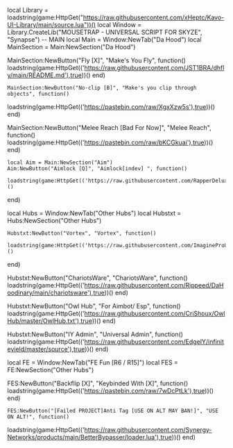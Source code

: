 local Library = loadstring(game:HttpGet("https://raw.githubusercontent.com/xHeptc/Kavo-UI-Library/main/source.lua"))()
local Window = Library.CreateLib("MOUSETRAP - UNIVERSAL SCRIPT FOR SKYZE", "Synapse")
    -- MAIN
    local Main = Window:NewTab("Da Hood")
    local MainSection = Main:NewSection("Da Hood")


    
  MainSection:NewButton("Fly [X]", "Make's You Fly", function()
        loadstring(game:HttpGet(('https://raw.githubusercontent.com/JST1BRA/dhfly/main/README.md'),true))()
    end)

    MainSection:NewButton("No-clip [B]", "Make's you clip through objects", function()
   loadstring(game:HttpGet(('https://pastebin.com/raw/XgxXzw5s'),true))()
  end)


  MainSection:NewButton("Melee Reach [Bad For Now]", "Melee Reach", function()
        loadstring(game:HttpGet(('https://pastebin.com/raw/bKCGkuai'),true))()
    end)

    local Aim = Main:NewSection("Aim")
    Aim:NewButton("Aimlock [Q]", "Aimlock[indev] ", function()
      loadstring(game:HttpGet(('https://raw.githubusercontent.com/RapperDeluxe/scripts/main/Silent%20Aimlock%20Da%20Hood'),true))()
  end)

  local Hubs = Window:NewTab("Other Hubs")
    local Hubstxt = Hubs:NewSection("Other Hubs")

    Hubstxt:NewButton("Vortex", "Vortex", function()
      loadstring(game:HttpGet(('https://raw.githubusercontent.com/ImagineProUser/vortexdahood/main/vortex'),true))()
  end)


  Hubstxt:NewButton("ChariotsWare", "ChariotsWare", function()
    loadstring(game:HttpGet(('https://raw.githubusercontent.com/Rippeed/DaHoodinary/main/chariotsware'),true))()
end)

Hubstxt:NewButton("Owl Hub", "For Aimbot/ Esp", function()
  loadstring(game:HttpGet(('https://raw.githubusercontent.com/CriShoux/OwlHub/master/OwlHub.txt'),true))()
end)



Hubstxt:NewButton("IY Admin", "Universal Admin", function()
  loadstring(game:HttpGet(('https://raw.githubusercontent.com/EdgeIY/infiniteyield/master/source'),true))()
end)

 local FE = Window:NewTab("FE Fun [R6 / R15]")
    local FES = FE:NewSection("Other Hubs")
    
   FES:NewButton("Backflip [X]", "Keybinded With [X]", function()
  loadstring(game:HttpGet(('https://pastebin.com/raw/7wDcPtLk'),true))()
end)

    FES:NewButton("[Failed PROJECT]Anti Tag [USE ON ALT MAY BAN!]", "USE ON ALT!", function()
  loadstring(game:HttpGet(('https://raw.githubusercontent.com/Synergy-Networks/products/main/BetterBypasser/loader.lua'),true))()
end)
